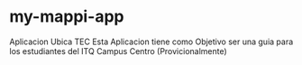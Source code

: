 # my-mappi-app
Aplicacion Ubica TEC
Esta Aplicacion tiene como Objetivo ser una guia para los estudiantes del ITQ Campus Centro (Provicionalmente)
